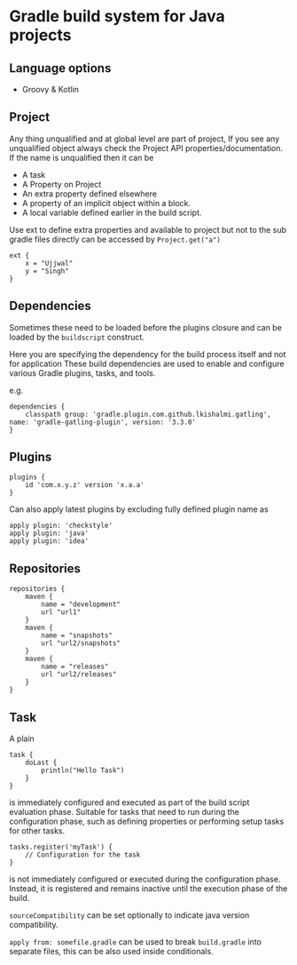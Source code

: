 # Gradle build system for Java projects
## Language options
* Groovy & Kotlin

## Project

Any thing unqualified and at global level are part of project, If you see any unqualified object always check the 
Project API properties/documentation.
If the name is unqualified then it can be 
* A task
* A Property on Project
* An extra property defined elsewhere
* A property of an implicit object within a block.
* A local variable defined earlier in the build script.

Use ext to define extra properties and available to project but 
not to the sub gradle files directly can be accessed by `Project.get("a")`

```
ext {
    x = "Ujjwal"
    y = "Singh"
}
```

## Dependencies 

Sometimes these need to be loaded before the plugins closure and can be loaded by the `buildscript` construct.

Here you are specifying the dependency for the build process itself and not for application
These build dependencies are used to enable and configure various Gradle plugins, tasks, and tools. 


e.g.
```
dependencies {
    classpath group: 'gradle.plugin.com.github.lkishalmi.gatling', name: 'gradle-gatling-plugin', version: '3.3.0'
}
```

## Plugins

```
plugins {
    id 'com.x.y.z' version 'x.a.a'
}
```

Can also apply latest plugins by excluding fully defined plugin name as
```
apply plugin: 'checkstyle'
apply plugin: 'java'
apply plugin: 'idea'
```

## Repositories

```
repositories {
    maven {
        name = "development"
        url "url1"
    }
    maven {
        name = "snapshots"
        url "url2/snapshots"
    }
    maven {
        name = "releases"
        url "url2/releases"
    }
}
```



## Task
A plain 
```
task {
    doLast {
        println("Hello Task")
    }
}
```

is immediately configured and executed as part of the build script evaluation phase.
Suitable for tasks that need to run during the configuration phase, such as defining properties or 
performing setup tasks for other tasks. 

```
tasks.register('myTask') {
    // Configuration for the task
}

```
is not immediately configured or executed during the configuration phase. Instead, it is registered and remains inactive until the execution phase of the build. 

`sourceCompatibility` can be set optionally to indicate java version compatibility.

`apply from: somefile.gradle` can be used to break `build.gradle` into separate files, this can be also used inside conditionals.




